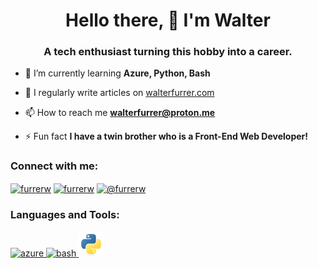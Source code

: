 <h1 align="center">Hello there, 👋 I'm Walter</h1>
<h3 align="center">A tech enthusiast turning this hobby into a career.</h3>

- 🌱 I’m currently learning **Azure, Python, Bash**

- 📝 I regularly write articles on [walterfurrer.com](walterfurrer.com)

- 📫 How to reach me **walterfurrer@proton.me**

- ⚡ Fun fact **I have a twin brother who is a Front-End Web Developer!**

<h3 align="left">Connect with me:</h3>
<p align="left">
<a href="https://twitter.com/furrerw" target="blank"><img align="center" src="https://raw.githubusercontent.com/rahuldkjain/github-profile-readme-generator/master/src/images/icons/Social/twitter.svg" alt="furrerw" height="30" width="40" /></a>
<a href="https://linkedin.com/in/furrerw" target="blank"><img align="center" src="https://raw.githubusercontent.com/rahuldkjain/github-profile-readme-generator/master/src/images/icons/Social/linked-in-alt.svg" alt="furrerw" height="30" width="40" /></a>
<a href="https://hashnode.com/@furrerw" target="blank"><img align="center" src="https://raw.githubusercontent.com/rahuldkjain/github-profile-readme-generator/master/src/images/icons/Social/hashnode.svg" alt="@furrerw" height="30" width="40" /></a>
</p>

<h3 align="left">Languages and Tools:</h3>
<p align="left"> <a href="https://azure.microsoft.com/en-in/" target="_blank" rel="noreferrer"> <img src="https://www.vectorlogo.zone/logos/microsoft_azure/microsoft_azure-icon.svg" alt="azure" width="40" height="40"/> </a> <a href="https://www.gnu.org/software/bash/" target="_blank" rel="noreferrer"> <img src="https://www.vectorlogo.zone/logos/gnu_bash/gnu_bash-icon.svg" alt="bash" width="40" height="40"/> </a> <a href="https://www.python.org" target="_blank" rel="noreferrer"> <img src="https://raw.githubusercontent.com/devicons/devicon/master/icons/python/python-original.svg" alt="python" width="40" height="40"/> </a> </p>
